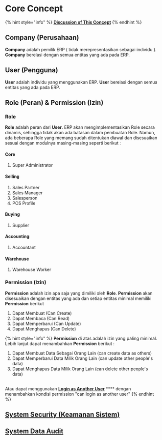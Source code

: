 # Core Concept

{% hint style="info" %}
****[**Discussion of This Concept**](https://github.com/bumicode/erp-dev-docs/discussions?discussions\_q=label%3A%22Core+Module%22+)****
{% endhint %}

## Company (Perusahaan)

**Company** adalah pemilik ERP ( tidak merepresentasikan sebagai individu ). **Company** berelasi dengan semua entitas yang ada pada ERP.

## User (Pengguna)

**User** adalah individu yang menggunakan ERP. **User** berelasi dengan semua entitas yang ada pada ERP.

## Role (Peran) & Permission (Izin)

### **Role**

**Role** adalah peran dari **User**. ERP akan mengimplementasikan Role secara dinamis, sehingga tidak akan ada batasan dalam pembuatan Role. Namun, ada beberapa Role yang memang sudah ditentukan diawal dan disesuaikan sesuai dengan modulnya masing-masing seperti berikut :&#x20;

#### Core

1. Super Administrator

#### Selling

1. Sales Partner
2. Sales Manager
3. Salesperson
4. POS Profile

#### Buying

1. Supplier

#### Accounting

1. Accountant

#### Warehouse

1. Warehouse Worker

### Permission (Izin)

**Permission** adalah izin apa saja yang dimiliki oleh **Role**. **Permission** akan disesuaikan dengan entitas yang ada dan setiap entitas minimal memiliki **Permission** berikut

1. Dapat Membuat (Can Create)
2. Dapat Membaca (Can Read)
3. Dapat Memperbarui (Can Update)
4. Dapat Menghapus (Can Delete)

{% hint style="info" %}
**Permission** di atas adalah izin yang paling minimal. Lebih lanjut dapat menambahkan **Permission** berikut :&#x20;

1. Dapat Membuat Data Sebagai Orang Lain (can create data as others)
2. Dapat Memperbarui Data Milik Orang Lain (can update other people's data)&#x20;
3. Dapat Menghapus Data Milik Orang Lain (can delete other people's data)

\
Atau dapat menggunakan [**Login as Another User**](https://stackoverflow.com/questions/45705087/laravel-login-as-another-user) **** dengan menambahkan kondisi permission "can login as another user"
{% endhint %}

## [System Security (Keamanan Sistem)](../system-security/)

## [System Data Audit](../audit-record.md)
